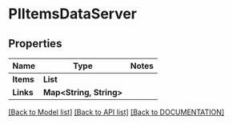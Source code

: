 # PIItemsDataServer

## Properties
Name | Type | Notes
------------ | ------------- | -------------
**Items** | **List<PIDataServer>**
**Links** | **Map<String, String>**

[[Back to Model list]](../../DOCUMENTATION.md#documentation-for-models) [[Back to API list]](../../DOCUMENTATION.md#documentation-for-api-endpoints) [[Back to DOCUMENTATION]](../../DOCUMENTATION.md)
